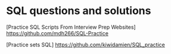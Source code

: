 # SQL questions and solutions


[Practice SQL Scripts From Interview Prep Websites]
https://github.com/mdh266/SQL-Practice

[Practice sets SQL]
https://github.com/kiwidamien/SQL_practice
